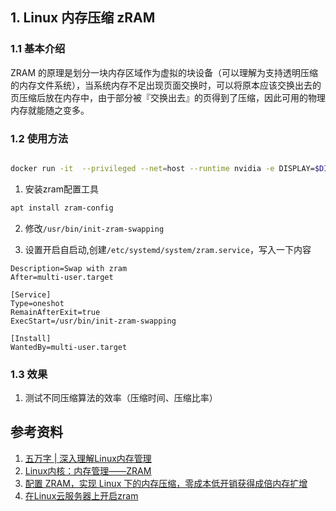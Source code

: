 ## 1. Linux 内存压缩 zRAM

### 1.1 基本介绍

ZRAM 的原理是划分一块内存区域作为虚拟的块设备（可以理解为支持透明压缩的内存文件系统），当系统内存不足出现页面交换时，可以将原本应该交换出去的页压缩后放在内存中，由于部分被『交换出去』的页得到了压缩，因此可用的物理内存就能随之变多。

### 1.2 使用方法

```bash

docker run -it  --privileged --net=host --runtime nvidia -e DISPLAY=$DISPLAY -v /tmp/.X11-unix/:/tmp/.X11-unix --name zram-test --hostname zram nvcr.io/nvidia/l4t-jetpack:r35.4.1 /bin/bash

```

1. 安装zram配置工具

```bash
apt install zram-config
```

2. 修改`/usr/bin/init-zram-swapping`

3. 设置开启自启动,创建`/etc/systemd/system/zram.service`，写入一下内容

```text
Description=Swap with zram
After=multi-user.target

[Service]
Type=oneshot
RemainAfterExit=true
ExecStart=/usr/bin/init-zram-swapping

[Install]
WantedBy=multi-user.target
```


### 1.3 效果

1. 测试不同压缩算法的效率（压缩时间、压缩比率）


## 参考资料

1. [五万字 | 深入理解Linux内存管理](https://zhuanlan.zhihu.com/p/550400712)
2. [Linux内核：内存管理——ZRAM](https://zhuanlan.zhihu.com/p/631300401)
3. [配置 ZRAM，实现 Linux 下的内存压缩，零成本低开销获得成倍内存扩增](https://zhuanlan.zhihu.com/p/484408336)
4. [在Linux云服务器上开启zram](https://a-jiua.github.io/blog/2023/08/22/%E5%9C%A8Linux%E4%BA%91%E6%9C%8D%E5%8A%A1%E5%99%A8%E4%B8%8A%E5%BC%80%E5%90%AFzrazm/)
